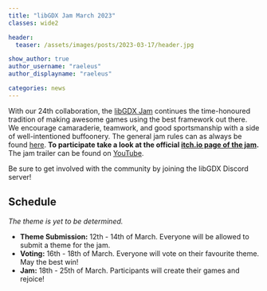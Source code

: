 ```yaml
---
title: "libGDX Jam March 2023"
classes: wide2

header:
  teaser: /assets/images/posts/2023-03-17/header.jpg

show_author: true
author_username: "raeleus"
author_displayname: "raeleus"

categories: news
---
```


With our 24th collaboration, the [libGDX Jam](/community/jams/) continues the time-honoured tradition of making awesome games using the best framework out there. We encourage camaraderie, teamwork, and good sportsmanship with a side of well-intentioned buffoonery. The general jam rules can as always be found [here](/community/jams/#rules). **To participate take a look at the official [itch.io page of the jam](https://itch.io/jam/libgdx-jam-24).** The jam trailer can be found on [YouTube](https://youtu.be/z8FIxkluX4M).

Be sure to get involved with the community by joining the libGDX Discord server!

## Schedule
_The theme is yet to be determined._
<!--The theme is **Dystopian Christmas**. Good luck everybody!-->

- **Theme Submission:** 12th - 14th of March. Everyone will be allowed to submit a theme for the jam.
- **Voting:** 16th - 18th of March.  Everyone will vote on their favourite theme. May the best win!
- **Jam:** 18th - 25th of March. Participants will create their games and rejoice!

<!--## Submissions
The libGDX Jam June 2022 is now over! We hope everyone had a lot of fun and are proud to present the [15 submissions](https://itch.io/jam/libgdx-jam-24/entries). Don't forget to check out our [live-stream playthrough](https://www.youtube.com/watch?v=CEamuhDWML8) of all the games.-->
